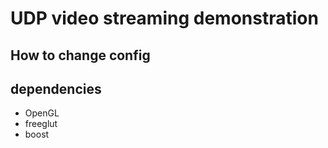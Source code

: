 # UDP video streaming demonstration

## How to change config

## dependencies 
- OpenGL
- freeglut
- boost
